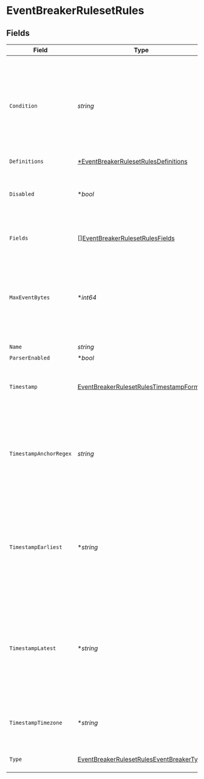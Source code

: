 # EventBreakerRulesetRules


## Fields

| Field                                                                                                                               | Type                                                                                                                                | Required                                                                                                                            | Description                                                                                                                         |
| ----------------------------------------------------------------------------------------------------------------------------------- | ----------------------------------------------------------------------------------------------------------------------------------- | ----------------------------------------------------------------------------------------------------------------------------------- | ----------------------------------------------------------------------------------------------------------------------------------- |
| `Condition`                                                                                                                         | *string*                                                                                                                            | :heavy_check_mark:                                                                                                                  | Filter expression (JS) that matches data to apply rule to. To test your sample, use the maximize icon on the right.                 |
| `Definitions`                                                                                                                       | [*EventBreakerRulesetRulesDefinitions](../../models/shared/eventbreakerrulesetrulesdefinitions.md)                                  | :heavy_minus_sign:                                                                                                                  | N/A                                                                                                                                 |
| `Disabled`                                                                                                                          | **bool*                                                                                                                             | :heavy_minus_sign:                                                                                                                  | Allows breaker rule to be enabled or disabled, default is enabled.                                                                  |
| `Fields`                                                                                                                            | [][EventBreakerRulesetRulesFields](../../models/shared/eventbreakerrulesetrulesfields.md)                                           | :heavy_minus_sign:                                                                                                                  | Key value pairs to be added to each event.                                                                                          |
| `MaxEventBytes`                                                                                                                     | **int64*                                                                                                                            | :heavy_minus_sign:                                                                                                                  | The maximum number of bytes that an event can be before being flushed to the pipelines                                              |
| `Name`                                                                                                                              | *string*                                                                                                                            | :heavy_check_mark:                                                                                                                  | N/A                                                                                                                                 |
| `ParserEnabled`                                                                                                                     | **bool*                                                                                                                             | :heavy_minus_sign:                                                                                                                  | Parser.                                                                                                                             |
| `Timestamp`                                                                                                                         | [EventBreakerRulesetRulesTimestampFormat](../../models/shared/eventbreakerrulesetrulestimestampformat.md)                           | :heavy_check_mark:                                                                                                                  | Auto, manual format (strptime) or current time.                                                                                     |
| `TimestampAnchorRegex`                                                                                                              | *string*                                                                                                                            | :heavy_check_mark:                                                                                                                  | Regex to match before attempting timestamp extraction. Use $ (end of string anchor) to not perform extraction.                      |
| `TimestampEarliest`                                                                                                                 | **string*                                                                                                                           | :heavy_minus_sign:                                                                                                                  | The earliest timestamp value allowed relative to now. E.g., -42years. Parsed values prior to this date will be set to current time. |
| `TimestampLatest`                                                                                                                   | **string*                                                                                                                           | :heavy_minus_sign:                                                                                                                  | The latest timestamp value allowed relative to now. E.g., +42days. Parsed values after this date will be set to current time.       |
| `TimestampTimezone`                                                                                                                 | **string*                                                                                                                           | :heavy_minus_sign:                                                                                                                  | Timezone to assign to timestamps without timezone info.                                                                             |
| `Type`                                                                                                                              | [EventBreakerRulesetRulesEventBreakerType](../../models/shared/eventbreakerrulesetruleseventbreakertype.md)                         | :heavy_check_mark:                                                                                                                  | Event Breaker Type                                                                                                                  |